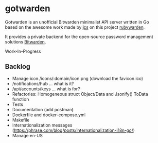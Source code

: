 # gotwarden

Gotwarden is an unofficial Bitwarden minimalist API server written in Go based on the awesome work made by [jcs](https://github.com/jcs) on this project [rubywarden](https://github.com/jcs/rubywarden).

It provides a private backend for the open-source password management solutions [Bitwarden](https://github.com/bitwarden).


Work-In-Progress

## Backlog

* Manage icon /icons/:domain/icon.png (download the favicon.ico)
* /notifications/hub ... what is it?
* /api/accounts/keys ... what is for?
* Refactories: Homogeneous struct Object/Data and Jsonify() ToData function
* Tests 
* Documentation (add postman)
* Dockerfile and docker-compose.yml
* Makefile
* Internationalization messages (https://phrase.com/blog/posts/internationalization-i18n-go/)
* Manage en-US 
